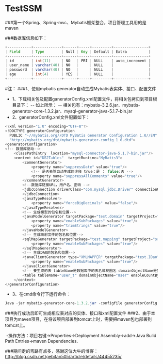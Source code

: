 # TestSSM
###第一个Spring、Spring-mvc、Mybatis框架整合，项目管理工具用的是maven

###数据库信息如下：
```java
+-----------+-------------+------+-----+---------+----------------+
| Field     | Type        | Null | Key | Default | Extra          |
+-----------+-------------+------+-----+---------+----------------+
| id        | int(11)     | NO   | PRI | NULL    | auto_increment |
| user_name | varchar(40) | NO   |     | NULL    |                |
| password  | varchar(40) | NO   |     | NULL    |                |
| age       | int(4)      | YES  |     | NULL    |                |
+-----------+-------------+------+-----+---------+----------------+
```

#注：
###1、使用mybatis generator自动生成Mybatis表实体、接口、配置文件
- 1、下载相关包及配置ganeratorConfig.xml配置文件，将相关包拷贝到项目根目录下：
-- 如上所示：
-- 相关包有：mybatis-3.2.6.jar、mybatis-generator-core-1.3.2.jar、mysql-generator-java-5.1.7-bin.jar
- 2、ganeratorConfig.xml文件配置如下：
```java
<?xml version="1.0" encoding="UTF-8"?>    
<!DOCTYPE generatorConfiguration    
  PUBLIC "-//mybatis.org//DTD MyBatis Generator Configuration 1.0//EN"    
  "http://mybatis.org/dtd/mybatis-generator-config_1_0.dtd">    
<generatorConfiguration>    
<!-- 数据库驱动-->    
    <classPathEntry  location="mysql-connector-java-5.1.7-bin.jar"/>    
    <context id="DB2Tables"  targetRuntime="MyBatis3">    
        <commentGenerator>    
            <property name="suppressDate" value="true"/>    
            <!-- 是否去除自动生成的注释 true：是 ： false:否 -->    
            <property name="suppressAllComments" value="true"/>    
        </commentGenerator>    
        <!--数据库链接URL，用户名、密码 -->    
        <jdbcConnection driverClass="com.mysql.jdbc.Driver" connectionURL="jdbc:mysql://127.0.0.1:3306/testssm" userId="xxx" password=xxxx">    
        </jdbcConnection>    
        <javaTypeResolver>    
            <property name="forceBigDecimals" value="false"/>    
        </javaTypeResolver>    
        <!-- 生成模型的包名和位置-->    
        <javaModelGenerator targetPackage="test.domain" targetProject="src">    
            <property name="enableSubPackages" value="true"/>    
            <property name="trimStrings" value="true"/>    
        </javaModelGenerator>    
        <!-- 生成映射文件的包名和位置-->    
        <sqlMapGenerator targetPackage="test.mapping" targetProject="src">    
            <property name="enableSubPackages" value="true"/>    
        </sqlMapGenerator>    
        <!-- 生成DAO的包名和位置-->    
        <javaClientGenerator type="XMLMAPPER" targetPackage="test.IDao" targetProject="src">    
            <property name="enableSubPackages" value="true"/>    
        </javaClientGenerator>    
        <!-- 要生成的表 tableName是数据库中的表名或视图名 domainObjectName是实体类名-->    
        <table tableName="user_t" domainObjectName="User" enableCountByExample="false" enableUpdateByExample="false" enableDeleteByExample="false" enableSelectByExample="false" selectByExampleQueryId="false"></table>  
    </context>    
</generatorConfiguration> 
```
- 3、在cmd命令行下运行命令：
```java
Java -jar mybatis-generator-core-1.3.2.jar -configfile generatorConfig.xml -overwrite
```
###执行成功后即可生成相应表对应的实体、接口和xml配置文件
###2、由于本项目为maven项目，在将该项目部署到tomcat上时，需要把maven包也部署到tomcat上。
  
  -操作方法：项目右键->Properties->Deployment Assembly->add->Java Bulid Path Entries->maven Dependencies.

###期间走的弯路有点多，感谢这位大牛的博客：http://blog.csdn.net/gebitan505/article/details/44455235/


